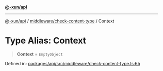 [**@-xun/api**](../../../README.md)

***

[@-xun/api](../../../README.md) / [middleware/check-content-type](../README.md) / Context

# Type Alias: Context

> **Context** = `EmptyObject`

Defined in: [packages/api/src/middleware/check-content-type.ts:65](https://github.com/Xunnamius/api-utils/blob/5da7e0f39c76927221d59796ee606e41a5525952/packages/api/src/middleware/check-content-type.ts#L65)
